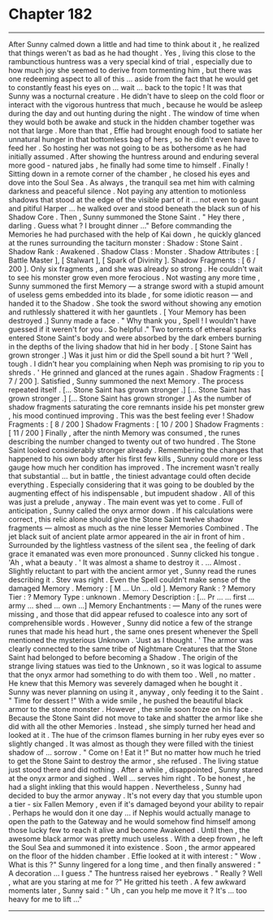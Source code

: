 
# Chapter 182


---

After Sunny calmed down a little and had time to think about it , he realized that things weren't as bad as he had thought .
Yes , living this close to the rambunctious huntress was a very special kind of trial , especially due to how much joy she seemed to derive from tormenting him , but there was one redeeming aspect to all of this … aside from the fact that he would get to constantly feast his eyes on … wait … back to the topic !
It was that Sunny was a nocturnal creature . He didn't have to sleep on the cold floor or interact with the vigorous huntress that much , because he would be asleep during the day and out hunting during the night . The window of time when they would both be awake and stuck in the hidden chamber together was not that large .
More than that , Effie had brought enough food to satiate her unnatural hunger in that bottomless bag of hers , so he didn't even have to feed her . So hosting her was not going to be as bothersome as he had initially assumed .
After showing the huntress around and enduring several more good - natured jabs , he finally had some time to himself .
Finally !
Sitting down in a remote corner of the chamber , he closed his eyes and dove into the Soul Sea .
As always , the tranquil sea met him with calming darkness and peaceful silence . Not paying any attention to motionless shadows that stood at the edge of the visible part of it … not even to gaunt and pitiful Harper … he walked over and stood beneath the black sun of his Shadow Core .
Then , Sunny summoned the Stone Saint .
" Hey there , darling . Guess what ? I brought dinner …"
Before commanding the Memories he had purchased with the help of Kai down , he quickly glanced at the runes surrounding the taciturn monster :
Shadow : Stone Saint .
Shadow Rank : Awakened .
Shadow Class : Monster .
Shadow Attributes : [ Battle Master ], [ Stalwart ], [ Spark of Divinity ].
Shadow Fragments : [ 6 / 200 ].
Only six fragments , and she was already so strong . He couldn't wait to see his monster grow even more ferocious .
Not wasting any more time , Sunny summoned the first Memory — a strange sword with a stupid amount of useless gems embedded into its blade , for some idiotic reason — and handed it to the Shadow . She took the sword without showing any emotion and ruthlessly shattered it with her gauntlets .
[ Your Memory has been destroyed .]
Sunny made a face .
" Why thank you , Spell ! I wouldn't have guessed if it weren't for you . So helpful ."
Two torrents of ethereal sparks entered Stone Saint's body and were absorbed by the dark embers burning in the depths of the living shadow that hid in her body .
[ Stone Saint has grown stronger .]
Was it just him or did the Spell sound a bit hurt ?
'Well , tough . I didn't hear you complaining when Neph was promising to rip you to shreds . '
He grinned and glanced at the runes again .
Shadow Fragments : [ 7 / 200 ].
Satisfied , Sunny summoned the next Memory . The process repeated itself .
[... Stone Saint has grown stronger .]
[... Stone Saint has grown stronger .]
[... Stone Saint has grown stronger .]
As the number of shadow fragments saturating the core remnants inside his pet monster grew , his mood continued improving . This was the best feeling ever !
Shadow Fragments : [ 8 / 200 ]
Shadow Fragments : [ 10 / 200 ]
Shadow Fragments : [ 11 / 200 ]
Finally , after the ninth Memory was consumed , the runes describing the number changed to twenty out of two hundred . The Stone Saint looked considerably stronger already . Remembering the changes that happened to his own body after his first few kills , Sunny could more or less gauge how much her condition has improved .
The increment wasn't really that substantial … but in battle , the tiniest advantage could often decide everything . Especially considering that it was going to be doubled by the augmenting effect of his indispensable , but impudent shadow .
All of this was just a prelude , anyway . The main event was yet to come .
Full of anticipation , Sunny called the onyx armor down . If his calculations were correct , this relic alone should give the Stone Saint twelve shadow fragments — almost as much as the nine lesser Memories Combined .
The jet black suit of ancient plate armor appeared in the air in front of him . Surrounded by the lightless vastness of the silent sea , the feeling of dark grace it emanated was even more pronounced . Sunny clicked his tongue .
'Ah , what a beauty . '
It was almost a shame to destroy it .
… Almost .
Slightly reluctant to part with the ancient armor yet , Sunny read the runes describing it .
Stev was right . Even the Spell couldn't make sense of the damaged Memory .
Memory : [ M … Un … old ].
Memory Rank : ?
Memory Tier : ?
Memory Type : unknown .
Memory Description : [... Pr … … first … army … shed … own …]
Memory Enchantments : —
Many of the runes were missing , and those that did appear refused to coalesce into any sort of comprehensible words . However , Sunny did notice a few of the strange runes that made his head hurt , the same ones present whenever the Spell mentioned the mysterious Unknown .
'Just as I thought . '
The armor was clearly connected to the same tribe of Nightmare Creatures that the Stone Saint had belonged to before becoming a Shadow . The origin of the strange living statues was tied to the Unknown , so it was logical to assume that the onyx armor had something to do with them too .
Well , no matter . He knew that this Memory was severely damaged when he bought it . Sunny was never planning on using it , anyway , only feeding it to the Saint .
" Time for dessert !"
With a wide smile , he pushed the beautiful black armor to the stone monster .
However , the smile soon froze on his face .
Because the Stone Saint did not move to take and shatter the armor like she did with all the other Memories . Instead , she simply turned her head and looked at it . The hue of the crimson flames burning in her ruby eyes ever so slightly changed .
It was almost as though they were filled with the tiniest shadow of … sorrow .
" Come on ! Eat it !"
But no matter how much he tried to get the Stone Saint to destroy the armor , she refused . The living statue just stood there and did nothing .
After a while , disappointed , Sunny stared at the onyx armor and sighed .
Well … serves him right . To be honest , he had a slight inkling that this would happen .
Nevertheless , Sunny had decided to buy the armor anyway . It's not every day that you stumble upon a tier - six Fallen Memory , even if it's damaged beyond your ability to repair .
Perhaps he would don it one day ... if Nephis would actually manage to open the path to the Gateway and he would somehow find himself among those lucky few to reach it alive and become Awakened .
Until then , the awesome black armor was pretty much useless .
With a deep frown , he left the Soul Sea and summoned it into existence . Soon , the armor appeared on the floor of the hidden chamber .
Effie looked at it with interest :
" Wow . What is this ?"
Sunny lingered for a long time , and then finally answered :
" A decoration … I guess ."
The huntress raised her eyebrows .
" Really ? Well , what are you staring at me for ?"
He gritted his teeth .
A few awkward moments later , Sunny said :
" Uh , can you help me move it ? It's … too heavy for me to lift …"

---

